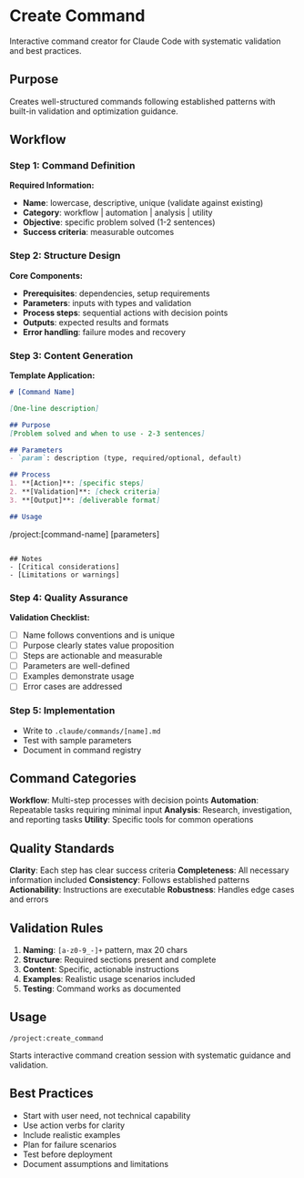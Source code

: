 # Create Command

Interactive command creator for Claude Code with systematic validation and best practices.

## Purpose

Creates well-structured commands following established patterns with built-in validation and optimization guidance.

## Workflow

### Step 1: Command Definition
**Required Information:**
- **Name**: lowercase, descriptive, unique (validate against existing)
- **Category**: workflow | automation | analysis | utility
- **Objective**: specific problem solved (1-2 sentences)
- **Success criteria**: measurable outcomes

### Step 2: Structure Design
**Core Components:**
- **Prerequisites**: dependencies, setup requirements
- **Parameters**: inputs with types and validation
- **Process steps**: sequential actions with decision points
- **Outputs**: expected results and formats
- **Error handling**: failure modes and recovery

### Step 3: Content Generation
**Template Application:**
```markdown
# [Command Name]

[One-line description]

## Purpose
[Problem solved and when to use - 2-3 sentences]

## Parameters
- `param`: description (type, required/optional, default)

## Process
1. **[Action]**: [specific steps]
2. **[Validation]**: [check criteria]
3. **[Output]**: [deliverable format]

## Usage
```
/project:[command-name] [parameters]
```

## Notes
- [Critical considerations]
- [Limitations or warnings]
```

### Step 4: Quality Assurance
**Validation Checklist:**
- [ ] Name follows conventions and is unique
- [ ] Purpose clearly states value proposition
- [ ] Steps are actionable and measurable
- [ ] Parameters are well-defined
- [ ] Examples demonstrate usage
- [ ] Error cases are addressed

### Step 5: Implementation
- Write to `.claude/commands/[name].md`
- Test with sample parameters
- Document in command registry

## Command Categories

**Workflow**: Multi-step processes with decision points
**Automation**: Repeatable tasks requiring minimal input
**Analysis**: Research, investigation, and reporting tasks
**Utility**: Specific tools for common operations

## Quality Standards

**Clarity**: Each step has clear success criteria
**Completeness**: All necessary information included
**Consistency**: Follows established patterns
**Actionability**: Instructions are executable
**Robustness**: Handles edge cases and errors

## Validation Rules

1. **Naming**: `[a-z0-9_-]+` pattern, max 20 chars
2. **Structure**: Required sections present and complete
3. **Content**: Specific, actionable instructions
4. **Examples**: Realistic usage scenarios included
5. **Testing**: Command works as documented

## Usage

```
/project:create_command
```

Starts interactive command creation session with systematic guidance and validation.

## Best Practices

- Start with user need, not technical capability
- Use action verbs for clarity
- Include realistic examples
- Plan for failure scenarios
- Test before deployment
- Document assumptions and limitations